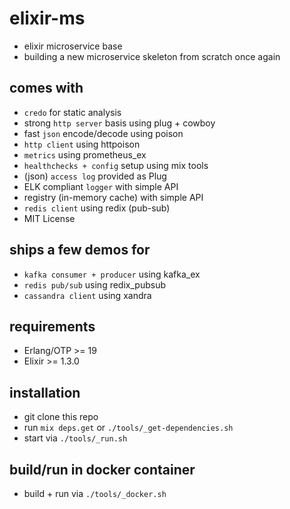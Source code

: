 # elixir-ms
- elixir microservice base
- building a new microservice skeleton from scratch once again

## comes with
- `credo` for static analysis
- strong `http server` basis using plug + cowboy
- fast `json` encode/decode using poison
- `http client` using httpoison
- `metrics` using prometheus_ex
- `healthchecks + config` setup using mix tools
- (json) `access log` provided as Plug
- ELK compliant `logger` with simple API
- registry (in-memory cache) with simple API
- `redis client` using redix (pub-sub)
- MIT License

## ships a few demos for
- `kafka consumer + producer` using kafka_ex
- `redis pub/sub` using redix_pubsub
- `cassandra client` using xandra

## requirements
- Erlang/OTP >= 19
- Elixir >= 1.3.0

## installation
- git clone this repo
- run `mix deps.get` or `./tools/_get-dependencies.sh`
- start via `./tools/_run.sh`

## build/run in docker container
- build + run via `./tools/_docker.sh`